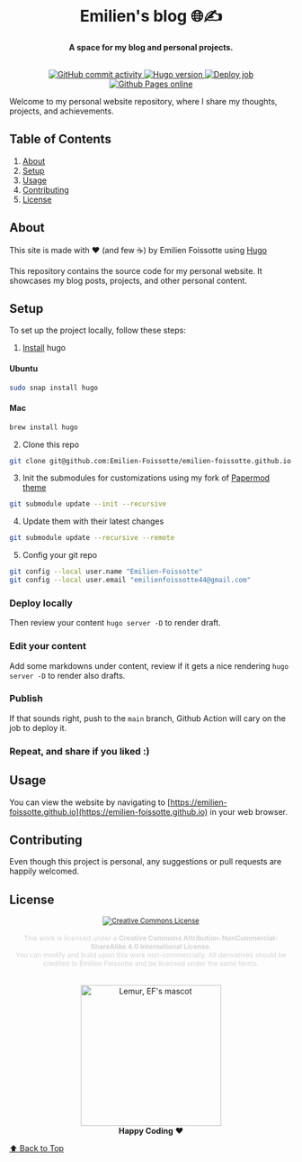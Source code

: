 <div align="center">
  <br>
  <h1>Emilien's blog 🌐✍️</h1>
  <strong>A space for my blog and personal projects.</strong>
</div>
<br>
<p align="center">
  <a href="https://github.com/Emilien-Foissotte/emilien-foissotte.github.io">
    <img src="https://img.shields.io/github/commit-activity/w/Emilien-Foissotte/emilien-foissotte.github.io" alt="GitHub commit activity">
  </a>
  <!-- add python version badge -->
  <a href="https://github.com/Emilien-Foissotte/emilien-foissotte.github.io/blob/main/.github/workflows/hugo.yaml">
    <img src="https://img.shields.io/badge/hugo-0.140.2-red?logo=hugo" alt="Hugo version">
  </a>
  <!-- add build status -->
  <a href="https://github.com/emilien-foissotte/emilien-foissotte.github.io/actions/workflows/hugo.yaml">
    <img src="https://github.com/emilien-foissotte/emilien-foissotte.github.io/actions/workflows/hugo.yaml/badge.svg" alt="Deploy job">
  </a>
  <a href="https://emilien-foissotte.github.io/">
    <img src="https://img.shields.io/badge/website-online-green?logo=github" alt="Github Pages online">
  </a>
</p>

Welcome to my personal website repository, where I share my thoughts, projects, and achievements.

## Table of Contents

1. [About](#about)
2. [Setup](#setup)
3. [Usage](#usage)
4. [Contributing](#contributing)
5. [License](#license)

## About

This site is made with ❤️ (and few ☕) by Emilien Foissotte using [Hugo](https://gohugo.io/)

This repository contains the source code for my personal website. It showcases my blog posts, projects, and other personal content.

## Setup

To set up the project locally, follow these steps:

1. [Install](https://gohugo.io/getting-started/quick-start/) hugo

#### Ubuntu

```sh
sudo snap install hugo
```

#### Mac

```sh
brew install hugo
```

2. Clone this repo

```sh
git clone git@github.com:Emilien-Foissotte/emilien-foissotte.github.io.git
```

3. Init the submodules for customizations using my fork of [Papermod theme](https://github.com/adityatelange/hugo-PaperMod)

```sh
git submodule update --init --recursive
```

4. Update them with their latest changes

```sh
git submodule update --recursive --remote
```

5. Config your git repo

```sh
git config --local user.name "Emilien-Foissotte"
git config --local user.email "emilienfoissotte44@gmail.com"
```

### Deploy locally

Then review your content `hugo server -D` to render draft.

### Edit your content

Add some markdowns under content, review if it gets a nice rendering `hugo server -D`
to render also drafts.

### Publish

If that sounds right, push to the `main` branch, Github Action will cary on the job to
deploy it.

### Repeat, and share if you liked :)

## Usage

You can view the website by navigating to [https://emilien-foissotte.github.io](https://emilien-foissotte.github.io) in your web browser.

## Contributing

Even though this project is personal, any suggestions or pull requests are happily welcomed.

## License

<div align="center" style="font-size:12px; color:lightgrey;">
    <a rel="license" href="https://creativecommons.org/licenses/by-nc-sa/4.0/">
        <img alt="Creative Commons License" style="border-width:0"
            src="https://i.creativecommons.org/l/by-nc-sa/4.0/88x31.png" />
    </a><br><br>
    This work is licensed under a <b>Creative Commons
    Attribution-NonCommercial-ShareAlike 4.0 International License</b>.<br>
    You can modify and build upon this work non-commercially. All derivatives should be
    credited to Émilien Foissotte and
    be licensed under the same terms.
</div>

<br>

<p align="center">
  <img alt="Lemur, EF's mascot" width="250px" src="https://emilienfoissotte.fr/public/sharefolder/lemur.jpg">
  <br>
  <strong>Happy Coding</strong> ❤️
</p>

[⬆ Back to Top](#table-of-contents)
